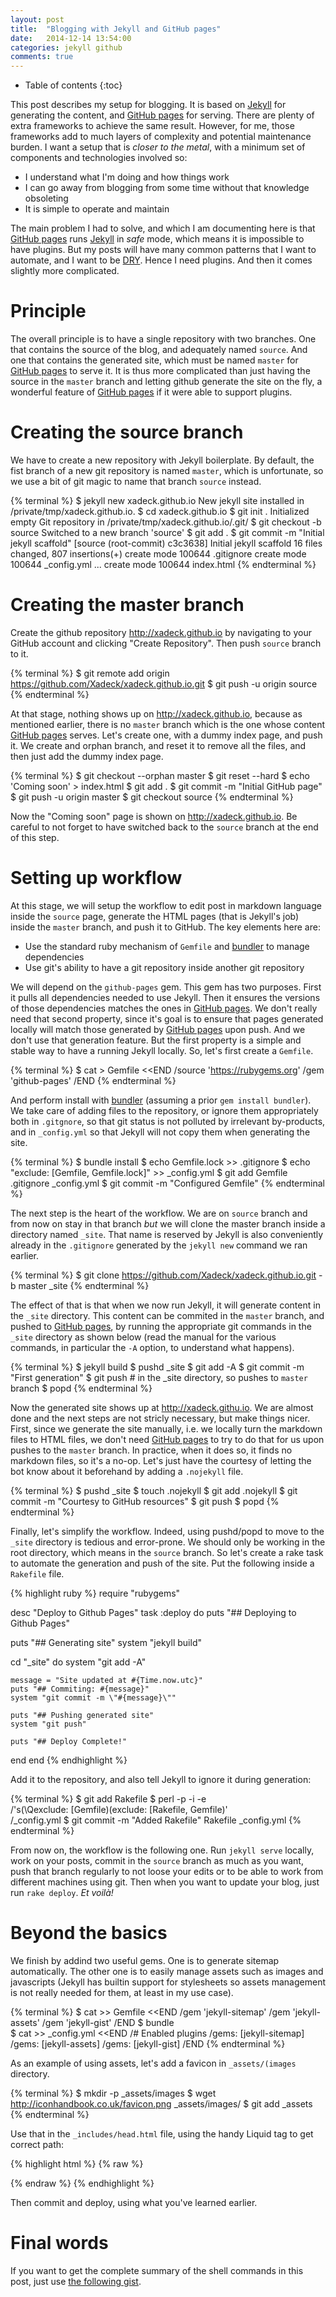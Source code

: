 ```yaml
---
layout: post
title:  "Blogging with Jekyll and GitHub pages"
date:   2014-12-14 13:54:00
categories: jekyll github
comments: true
---
```


* Table of contents
{:toc}

This post describes my setup for blogging. It is based on [Jekyll] for generating the content, and [GitHub pages] for serving. There are plenty of extra frameworks to achieve the same result. However, for me, those frameworks add to much layers of complexity and potential maintenance burden. I want a setup that is _closer to the metal_, with a minimum set of components and technologies involved so:

* I understand what I'm doing and how things work
* I can go away from blogging from some time without that knowledge obsoleting
* It is simple to operate and maintain

The main problem I had to solve, and which I am documenting here is that [GitHub pages] runs [Jekyll] in _safe_ mode, which means it is impossible to have plugins. But my posts will have many common patterns that I want to automate, and I want to be [DRY](http://en.wikipedia.org/wiki/Don%27t_repeat_yourself). Hence I need plugins. And then it comes slightly more complicated.

# Principle

The overall principle is to have a single repository with two branches. One that contains the source of the blog, and adequately named `source`. And one that contains the generated site, which must be named `master` for [GitHub pages] to serve it. It is thus more complicated than just having the source in the `master` branch and letting github generate the site on the fly, a wonderful feature of [GitHub pages] if it were able to support plugins. 

# Creating the source branch

We have to create a new repository with Jekyll boilerplate.  By default, the fist branch of a new git repository is named `master`, which is unfortunate, so we use a bit of git magic to name that branch `source` instead.

{% terminal %}
$ jekyll new xadeck.github.io
New jekyll site installed in /private/tmp/xadeck.github.io.
$ cd xadeck.github.io
$ git init .
Initialized empty Git repository in /private/tmp/xadeck.github.io/.git/
$ git checkout -b source
Switched to a new branch 'source'
$ git add .
$ git commit -m "Initial jekyll scaffold"
[source (root-commit) c3c3638] Initial jekyll scaffold
 16 files changed, 807 insertions(+)
 create mode 100644 .gitignore
 create mode 100644 _config.yml
 ...
 create mode 100644 index.html
 {% endterminal %}

# Creating the master branch

Create the github repository <http://xadeck.github.io> by navigating to your GitHub account and clicking "Create Repository". Then push `source` branch to it.

{% terminal %}
$ git remote add origin https://github.com/Xadeck/xadeck.github.io.git
$ git push -u origin source
{% endterminal %}

At that stage, nothing shows up on <http://xadeck.github.io>, because as mentioned earlier, there is no `master` branch which is the one whose content [GitHub pages] serves. Let's create one, with a dummy index page, and push it. We create and orphan branch, and reset it to remove all the files, and then just add the dummy index page.

{% terminal %}
$ git checkout --orphan master
$ git reset --hard 
$ echo 'Coming soon' > index.html
$ git add .
$ git commit -m "Initial GitHub page"
$ git push -u origin master
$ git checkout source
{% endterminal %}

Now the "Coming soon" page is shown on <http://xadeck.github.io>. Be careful to not forget to have switched back to the `source` branch at the end of this step.  

# Setting up workflow

At this stage, we will setup the workflow to edit post in markdown language inside the `source` page, generate the HTML pages (that is Jekyll's job) inside the `master` branch, and push it to GitHub. The key elements here are:

* Use the standard ruby mechanism of `Gemfile` and [bundler] to manage dependencies
* Use git's ability to have a git repository inside another git repository

We will depend on the `github-pages` gem. This gem has two purposes. First it pulls all dependencies needed to use Jekyll. Then it ensures the versions of those dependencies matches the ones in [GitHub pages]. We don't really need that second property, since it's goal is to ensure that pages generated locally will match those generated by [GitHub pages] upon push. And we don't use that generation feature. But the first property is a simple and stable way to have a running Jekyll locally. So, let's first create a `Gemfile`.

{% terminal %}
$ cat > Gemfile <<END
/source 'https://rubygems.org'
/gem 'github-pages'
/END
{% endterminal %}

And perform install with [bundler] (assuming a prior `gem install bundler`). We take care of adding files to the repository, or ignore them appropriately both in `.gitgnore`, so that git status is not polluted by irrelevant by-products, and in `_config.yml` so that Jekyll will not copy them when generating the site.

{% terminal %}
$ bundle install
$ echo Gemfile.lock >> .gitignore
$ echo "exclude: [Gemfile, Gemfile.lock]" >> _config.yml
$ git add Gemfile .gitignore _config.yml
$ git commit -m "Configured Gemfile" 
{% endterminal %}

The next step is the heart of the workflow. We are on `source` branch and from now on stay in that branch *but* we will clone the master branch inside a directory named `_site`. That name is reserved by Jekyll is also conveniently already in the `.gitignore` generated by the `jekyll new` command we ran earlier.

{% terminal %}
$ git clone https://github.com/Xadeck/xadeck.github.io.git -b master _site
{% endterminal %}

The effect of that is that when we now run Jekyll, it will generate content in the `_site` directory. This content can be commited in the `master` branch, and pushed to [GitHub pages], by running the appropriate git commands in the `_site` directory as shown below (read the manual for the various commands, in particular the `-A` option, to understand what happens). 

{% terminal %}
$ jekyll build
$ pushd _site
$ git add -A
$ git commit -m "First generation"
$ git push  # in the _site directory, so pushes to `master` branch
$ popd
{% endterminal %}

Now the generated site shows up at <http://xadeck.githu.io>. We are almost done and the next steps are not stricly necessary, but make things nicer. First, since we generate the site manually, i.e. we locally turn the markdown files to HTML files, we don't need [GitHub pages] to try to do that for us upon pushes to the `master` branch. In practice, when it does so, it finds no markdown files, so it's a no-op. Let's just have the courtesy of letting the bot know about it beforehand by adding a `.nojekyll` file.

{% terminal %}
$ pushd _site
$ touch .nojekyll
$ git add .nojekyll
$ git commit -m "Courtesy to GitHub resources"
$ git push 
$ popd
{% endterminal %}

Finally, let's simplify the workflow. Indeed, using pushd/popd to move to the `_site` directory is tedious and error-prone. We should only be working in the root directory, which means in the `source` branch. So let's create a rake task to automate the generation and push of the site. Put the following inside a `Rakefile` file.

{% highlight ruby %}
require "rubygems"

desc "Deploy to Github Pages"
task :deploy do
  puts "## Deploying to Github Pages"

  puts "## Generating site"
  system "jekyll build"

  cd "_site" do
    system "git add -A"

    message = "Site updated at #{Time.now.utc}"
    puts "## Commiting: #{message}"
    system "git commit -m \"#{message}\""

    puts "## Pushing generated site"
    system "git push"

    puts "## Deploy Complete!"
  end
end
{% endhighlight %}
  
Add it to the repository, and also tell Jekyll to ignore it during generation:

{% terminal %}
$ git add Rakefile
$ perl -p -i -e \
/'s(\Qexclude: [Gemfile)(exclude: [Rakefile, Gemfile)' \
/_config.yml
$ git commit -m "Added Rakefile" Rakefile _config.yml
{% endterminal %}

From now on, the workflow is the following one. Run `jekyll serve` locally, work on your posts, commit in the `source` branch as much as you want, push that branch regularly to not loose your edits or to be able to work from different machines using git. Then when you want to update your blog, just run `rake deploy`. _Et voilà!_

# Beyond the basics

We finish by addind two useful gems. One is to generate sitemap automatically. The other one is to easily manage assets such as images and javascripts (Jekyll has builtin support for stylesheets so assets management is not really needed for them, at least in my use case).

{% terminal %}
$ cat >> Gemfile <<END
/gem 'jekyll-sitemap'
/gem 'jekyll-assets'
/gem 'jekyll-gist'
/END
$ bundle  
$ cat >> _config.yml <<END
/# Enabled plugins
/gems: [jekyll-sitemap]
/gems: [jekyll-assets]
/gems: [jekyll-gist]
/END
{% endterminal %}

As an example of using assets, let's add a favicon in `_assets/(images` directory.

{% terminal %}
$ mkdir -p _assets/images
$ wget http://iconhandbook.co.uk/favicon.png _assets/images/
$ git add _assets
{% endterminal %}

Use that in the `_includes/head.html` file, using the handy Liquid tag to get correct path:

{% highlight html %}
{% raw %}
  <link href="{{ 'favicon.png' | asset_path }}" rel="icon">  
{% endraw %}
{% endhighlight %}
    
Then commit and deploy, using what you've learned earlier. 

# Final words
If you want to get the complete summary of the shell commands in this post, just use [the following gist](https://gist.github.com/Xadeck/a037ac43657938f91248).


[Jekyll]:       http://jekyllrb.com/
[GitHub pages]: https://pages.github.com/
[bundler]:      http://bundler.io/
